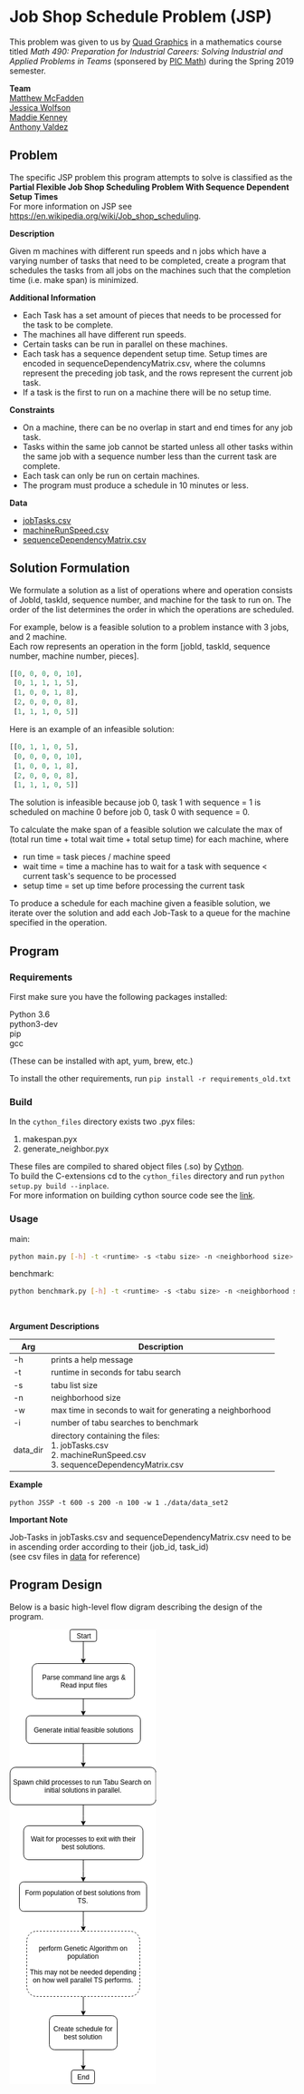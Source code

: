 # Job Shop Schedule Problem (JSP)

This problem was given to us by [Quad Graphics](https://www.quad.com/) in a mathematics course titled *Math 490: Preparation for Industrial Careers: Solving Industrial and Applied Problems in Teams* (sponsered by [PIC Math](https://www.maa.org/programs-and-communities/professional-development/pic-math)) during the Spring 2019 semester.

**Team**  
[Matthew McFadden](https://github.com/mcfadd)  
[Jessica Wolfson](https://github.com/JFWolfson)  
[Maddie Kenney](https://github.com/MaddieKenney)  
[Anthony Valdez ](https://github.com/avaldez96)  

## Problem

The specific JSP problem this program attempts to solve is classified as the 
**Partial Flexible Job Shop Scheduling Problem With Sequence Dependent Setup Times**  
For more information on JSP see https://en.wikipedia.org/wiki/Job_shop_scheduling.

**Description**

Given m machines with different run speeds and n jobs which have a varying number of tasks that need to be completed, create a program that schedules the tasks from all jobs on the machines such that the completion time (i.e. make span) is minimized.

**Additional Information**  
* Each Task has a set amount of pieces that needs to be processed for the task to be complete.
* The machines all have different run speeds.
* Certain tasks can be run in parallel on these machines.
* Each task has a sequence dependent setup time. Setup times are encoded in sequenceDependencyMatrix.csv, where the columns represent the preceding job task, and the rows represent the current job task.
* If a task is the first to run on a machine there will be no setup time.

**Constraints**  
* On a machine, there can be no overlap in start and end times for any job task.
* Tasks within the same job cannot be started unless all other tasks within the same job with a sequence number less than the current task are complete.
* Each task can only be run on certain machines.
* The program must produce a schedule in 10 minutes or less.

**Data**  
* [jobTasks.csv](https://github.com/mcfadd/Job_Shop_Schedule_Problem/tree/master/data/data_set2/jobTasks.csv)
* [machineRunSpeed.csv](https://github.com/mcfadd/Job_Shop_Schedule_Problem/blob/master/data/data_set2/machineRunSpeed.csv)
* [sequenceDependencyMatrix.csv](https://github.com/mcfadd/Job_Shop_Schedule_Problem/blob/master/data/data_set2/sequenceDependencyMatrix.csv)

## Solution Formulation

We formulate a solution as a list of operations where and operation consists of JobId, taskId, sequence number, and machine for the task to run on. The order of the list determines the order in which the operations are scheduled.

For example, below is a feasible solution to a problem instance with 3 jobs, and 2 machine.  
Each row represents an operation in the form [jobId, taskId, sequence number, machine number, pieces].  

```python
[[0, 0, 0, 0, 10],
 [0, 1, 1, 1, 5],
 [1, 0, 0, 1, 8],
 [2, 0, 0, 0, 8],
 [1, 1, 1, 0, 5]]
```

Here is an example of an infeasible solution:

```python
[[0, 1, 1, 0, 5],
 [0, 0, 0, 0, 10],
 [1, 0, 0, 1, 8],
 [2, 0, 0, 0, 8],
 [1, 1, 1, 0, 5]]
```

The solution is infeasible because job 0, task 1 with sequence = 1 is scheduled on machine 0 before job 0, task 0 with sequence = 0.

To calculate the make span of a feasible solution we calculate the max of (total run time + total wait time + total setup time) for each machine, where

* run time = task pieces / machine speed
* wait time = time a machine has to wait for a task with sequence < current task's sequence to be processed 
* setup time = set up time before processing the current task


To produce a schedule for each machine given a feasible solution, we iterate over the solution and add each Job-Task to a queue for the machine specified in the operation.

## Program
### Requirements

First make sure you have the following packages installed:

Python 3.6  
python3-dev   
pip  
gcc

(These can be installed with apt, yum, brew, etc.)

To install the other requirements, run `pip install -r requirements_old.txt`

### Build

In the `cython_files` directory exists two .pyx files:

1. makespan.pyx
2. generate_neighbor.pyx

These files are compiled to shared object files (.so) by [Cython](https://cython.org/).  
To build the C-extensions cd to the `cython_files` directory and run `python setup.py build --inplace`.  
For more information on building cython source code see the [link](https://cython.readthedocs.io/en/latest/src/userguide/source_files_and_compilation.html#basic-setup-py).

### Usage

main:
```bash
python main.py [-h] -t <runtime> -s <tabu size> -n <neighborhood size> -w <neighborhood wait>  <data directory>
```

benchmark:
```bash
python benchmark.py [-h] -t <runtime> -s <tabu size> -n <neighborhood size> -w <neighborhood wait> -i <benchmark iterations>  <data directory>
```

<br>

**Argument Descriptions**  

| Arg | Description |
| --- | --- |
| -h | prints a help message |  
| -t | runtime in seconds for tabu search |
| -s | tabu list size |  
| -n | neighborhood size |
| -w | max time in seconds to wait for generating a neighborhood |  
| -i | number of tabu searches to benchmark |
| data_dir | directory containing the files: <br> 1. jobTasks.csv <br> 2. machineRunSpeed.csv <br> 3. sequenceDependencyMatrix.csv|  


**Example**  

`python JSSP -t 600 -s 200 -n 100 -w 1 ./data/data_set2`

**Important Note**

Job-Tasks in jobTasks.csv and sequenceDependencyMatrix.csv need to be in ascending order according to their (job_id, task_id)  
(see csv files in [data](https://github.com/mcfadd/Job_Shop_Schedule_Problem/tree/master/data) for reference)

## Program Design

Below is a basic high-level flow digram describing the design of the program.

![Flow Diagram](diagrams/Flow_Diagram.png)  

